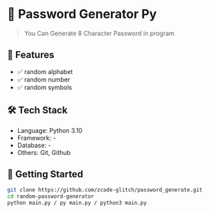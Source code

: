 # 🚀 Password Generator Py

> You Can Generate 8 Character Password in program

## 📌 Features
- ✅ random alphabet
- ✅ random number
- ✅ random symbols

## 🛠️ Tech Stack
- Language: Python 3.10
- Framework: -
- Database: -
- Others: Git, Github

## 🚀 Getting Started
```bash
git clone https://github.com/zcode-glitch/password_generate.git
cd random-password-generator
python main.py / py main.py / python3 main.py

